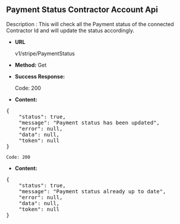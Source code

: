 **Payment Status Contractor Account Api**
----
Description : This will check all the Payment status of the connected Contractor Id  and will update the status accordingly.

* **URL**

   v1/stripe/PaymentStatus

* **Method:** 
    Get	

* **Success Response:**

	Code: 200 
	
* **Content:**<br />
<pre>
{
    "status": true,
    "message": "Payment status has been updated",
    "error": null,
    "data": null,
    "token": null
}
</pre>


	Code: 200 
	
* **Content:**<br />
<pre>
{
    "status": true,
    "message": "Payment status already up to date",
    "error": null,
    "data": null,
    "token": null
}
</pre>



	

